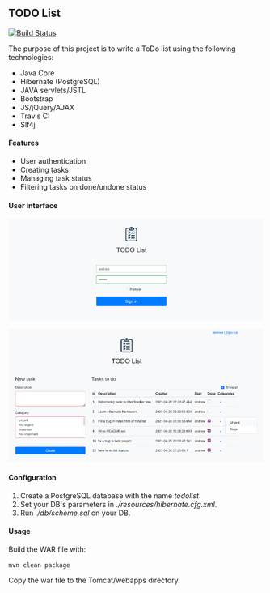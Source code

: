 ## TODO List  
[![Build Status](https://travis-ci.org/amasterenko/job4j_todolist.svg?branch=master)](https://travis-ci.org/amasterenko/job4j_todolist)  

The purpose of this project is to write a ToDo list using the following technologies:  
- Java Core  
- Hibernate (PostgreSQL)
- JAVA servlets/JSTL    
- Bootstrap  
- JS/jQuery/AJAX
- Travis CI
- Slf4j  

#### Features
- User authentication  
- Creating tasks    
- Managing task status     
- Filtering tasks on done/undone status    

#### User interface  
![ScreenShot](images/signin.png)  

![ScreenShot](images/main.png)  

#### Configuration  
1. Create a PostgreSQL database with the name _todolist_.  
2. Set your DB's parameters in _./resources/hibernate.cfg.xml_.  
3. Run _./db/scheme.sql_ on your DB.  

#### Usage  
Build the WAR file with:
```
mvn clean package
```
Copy the war file to the Tomcat/webapps directory.  